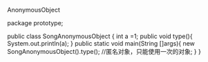 AnonymousObject

package prototype;

public class SongAnonymousObject {
	int a =1;
	public void type(){
		System.out.println(a);
	}
	public static void main(String []args){
	new SongAnonymousObject().type();          //匿名对象，只能使用一次的对象;
	}
}